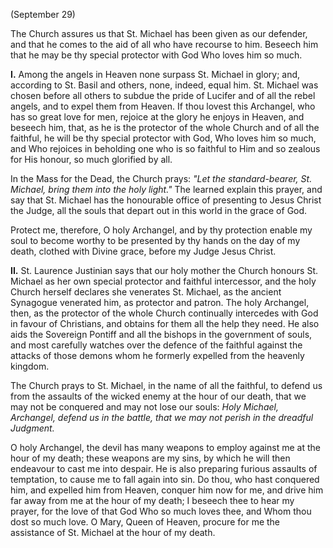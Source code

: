 
(September 29)

The Church assures us that St. Michael has been given as our defender, and that he comes to the aid of all who have recourse to him. Beseech him that he may be thy special protector with God Who loves him so much.

**I\.** Among the angels in Heaven none surpass St. Michael in glory; and, according to St. Basil and others, none, indeed, equal him. St. Michael was chosen before all others to subdue the pride of Lucifer and of all the rebel angels, and to expel them from Heaven. If thou lovest this Archangel, who has so great love for men, rejoice at the glory he enjoys in Heaven, and beseech him, that, as he is the protector of the whole Church and of all the faithful, he will be thy special protector with God, Who loves him so much, and Who rejoices in beholding one who is so faithful to Him and so zealous for His honour, so much glorified by all.

In the Mass for the Dead, the Church prays: *\"Let the standard-bearer, St. Michael, bring them into the holy light.\"* The learned explain this prayer, and say that St. Michael has the honourable office of presenting to Jesus Christ the Judge, all the souls that depart out in this world in the grace of God.

Protect me, therefore, O holy Archangel, and by thy protection enable my soul to become worthy to be presented by thy hands on the day of my death, clothed with Divine grace, before my Judge Jesus Christ.

**II\.** St. Laurence Justinian says that our holy mother the Church honours St. Michael as her own special protector and faithful intercessor, and the holy Church herself declares she venerates St. Michael, as the ancient Synagogue venerated him, as protector and patron. The holy Archangel, then, as the protector of the whole Church continually intercedes with God in favour of Christians, and obtains for them all the help they need. He also aids the Sovereign Pontiff and all the bishops in the government of souls, and most carefully watches over the defence of the faithful against the attacks of those demons whom he formerly expelled from the heavenly kingdom.

The Church prays to St. Michael, in the name of all the faithful, to defend us from the assaults of the wicked enemy at the hour of our death, that we may not be conquered and may not lose our souls: *Holy Michael, Archangel, defend us in the battle, that we may not perish in the dreadful Judgment.*

O holy Archangel, the devil has many weapons to employ against me at the hour of my death; these weapons are my sins, by which he will then endeavour to cast me into despair. He is also preparing furious assaults of temptation, to cause me to fall again into sin. Do thou, who hast conquered him, and expelled him from Heaven, conquer him now for me, and drive him far away from me at the hour of my death; I beseech thee to hear my prayer, for the love of that God Who so much loves thee, and Whom thou dost so much love. O Mary, Queen of Heaven, procure for me the assistance of St. Michael at the hour of my death.


